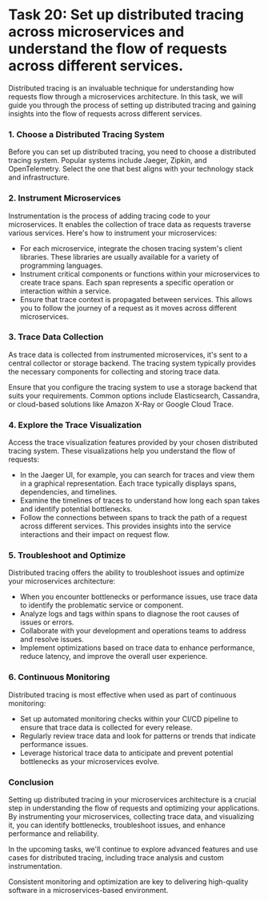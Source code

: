 # Task 20: Set up distributed tracing across microservices and understand the flow of requests across different services.

Distributed tracing is an invaluable technique for understanding how requests flow through a microservices architecture. In this task, we will guide you through the process of setting up distributed tracing and gaining insights into the flow of requests across different services.

### 1. Choose a Distributed Tracing System

Before you can set up distributed tracing, you need to choose a distributed tracing system. Popular systems include Jaeger, Zipkin, and OpenTelemetry. Select the one that best aligns with your technology stack and infrastructure.

### 2. Instrument Microservices

Instrumentation is the process of adding tracing code to your microservices. It enables the collection of trace data as requests traverse various services. Here's how to instrument your microservices:

- For each microservice, integrate the chosen tracing system's client libraries. These libraries are usually available for a variety of programming languages.
- Instrument critical components or functions within your microservices to create trace spans. Each span represents a specific operation or interaction within a service.
- Ensure that trace context is propagated between services. This allows you to follow the journey of a request as it moves across different microservices.

### 3. Trace Data Collection

As trace data is collected from instrumented microservices, it's sent to a central collector or storage backend. The tracing system typically provides the necessary components for collecting and storing trace data.

Ensure that you configure the tracing system to use a storage backend that suits your requirements. Common options include Elasticsearch, Cassandra, or cloud-based solutions like Amazon X-Ray or Google Cloud Trace.

### 4. Explore the Trace Visualization

Access the trace visualization features provided by your chosen distributed tracing system. These visualizations help you understand the flow of requests:

- In the Jaeger UI, for example, you can search for traces and view them in a graphical representation. Each trace typically displays spans, dependencies, and timelines.
- Examine the timelines of traces to understand how long each span takes and identify potential bottlenecks.
- Follow the connections between spans to track the path of a request across different services. This provides insights into the service interactions and their impact on request flow.

### 5. Troubleshoot and Optimize

Distributed tracing offers the ability to troubleshoot issues and optimize your microservices architecture:

- When you encounter bottlenecks or performance issues, use trace data to identify the problematic service or component.
- Analyze logs and tags within spans to diagnose the root causes of issues or errors.
- Collaborate with your development and operations teams to address and resolve issues.
- Implement optimizations based on trace data to enhance performance, reduce latency, and improve the overall user experience.

### 6. Continuous Monitoring

Distributed tracing is most effective when used as part of continuous monitoring:

- Set up automated monitoring checks within your CI/CD pipeline to ensure that trace data is collected for every release.
- Regularly review trace data and look for patterns or trends that indicate performance issues.
- Leverage historical trace data to anticipate and prevent potential bottlenecks as your microservices evolve.

### **Conclusion**

Setting up distributed tracing in your microservices architecture is a crucial step in understanding the flow of requests and optimizing your applications. By instrumenting your microservices, collecting trace data, and visualizing it, you can identify bottlenecks, troubleshoot issues, and enhance performance and reliability.

In the upcoming tasks, we'll continue to explore advanced features and use cases for distributed tracing, including trace analysis and custom instrumentation.

Consistent monitoring and optimization are key to delivering high-quality software in a microservices-based environment.